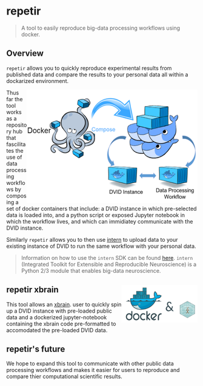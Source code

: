 # **repetir**
> A tool to easily reproduce big-data processing workflows using docker.

## Overview 

`repetir` allows you to quickly reproduce experimental results from published data and compare the results to your personal data all within a dockarized environment. 

<img src="https://github.com/aplbrain/repetir/blob/master/images/docker1.png" width="450" height="300" align="right"/>

Thus far the tool works as a repository hub that fascilitates the use of data processing workflows by composing a set of docker containers that include: a DVID instance in which pre-selected data is loaded into, and a python script or exposed Jupyter notebook in which the workflow lives, and which can immidiatey communicate with the DVID instance. 

Similarly `repetir` allows you to then use [intern](https://github.com/jhuapl-boss/intern) to upload data to your existing instance of DVID to run the same workflow with your personal data. 
> Information on how to use the `intern` SDK can be found [here](https://github.com/jhuapl-boss/intern). `intern` (Integrated Toolkit for Extensible and Reproducible Neuroscience) is a Python 2/3 module that enables big-data neuroscience. 

## repetir xbrain <img src="https://github.com/aplbrain/repetir/blob/master/images/docker2.png" width="200" height="100" align="right"/>

This tool allows an [xbrain](http://luisrodriguezeng.com/). user to quickly spin up a DVID instance with pre-loaded public data and a dockerized jupyter-notebook containing the xbrain code pre-formatted to accomodated the pre-loaded DVID data. 




## repetir's future
We hope to expand this tool to communicate with other public data processing workflows and makes it easier for users to reproduce and compare thier computational scientific results. 
